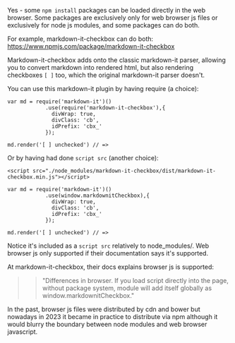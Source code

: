
Yes - some `npm install` packages can be loaded directly in the web browser. Some packages are exclusively only for web browser js files or exclusively for node js modules, and some packages can do both. 

For example, markdown-it-checkbox can do both:
https://www.npmjs.com/package/markdown-it-checkbox

Markdown-it-checkbox adds onto the classic markdown-it parser, allowing you to convert markdown into rendered html,  but also rendering checkboxes `[ ]` too, which the original markdown-it parser doesn't. 

You can use this markdown-it plugin by having require (a choice):
```
var md = require('markdown-it')()
            .use(require('markdown-it-checkbox'),{
              divWrap: true,
              divClass: 'cb',
              idPrefix: 'cbx_'
            });
 
md.render('[ ] unchecked') // =>
```


Or by having had done `script src` (another choice):
```
<script src="./node_modules/markdown-it-checkbox/dist/markdown-it-checkbox.min.js"></script>

var md = require('markdown-it')()
            .use(window.markdownitCheckbox),{
              divWrap: true,
              divClass: 'cb',
              idPrefix: 'cbx_'
            });
 
md.render('[ ] unchecked') // =>
```

Notice it's included as a `script src` relatively to node_modules/. Web browser js only supported if their documentation says it's supported. 

At markdown-it-checkbox, their docs explains browser js is supported:
>> "Differences in browser. If you load script directly into the page, without package system, module will add itself globally as window.markdownitCheckbox."


In the past, browser js files were distributed by cdn and bower but nowadays in 2023 it became in practice to distribute via npm although it would blurry the boundary between node modules and web browser javascript.